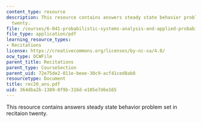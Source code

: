 ```yaml
---
content_type: resource
description: This resource contains answers steady state behavior problem set in recitaion
  twenty.
file: /courses/6-041-probabilistic-systems-analysis-and-applied-probability-spring-2006/364dba2b13898f9b316de105e7d6e165_rec20_ans.pdf
file_type: application/pdf
learning_resource_types:
- Recitations
license: https://creativecommons.org/licenses/by-nc-sa/4.0/
ocw_type: OCWFile
parent_title: Recitations
parent_type: CourseSection
parent_uid: 72e75de2-011e-beee-30c9-acf41ced8ab8
resourcetype: Document
title: rec20_ans.pdf
uid: 364dba2b-1389-8f9b-316d-e105e7d6e165
---
```

This resource contains answers steady state behavior problem set in recitaion twenty.
